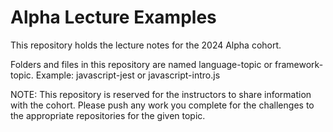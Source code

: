# Alpha Lecture Examples

This repository holds the lecture notes for the 2024 Alpha cohort.

Folders and files in this repository are named language-topic or framework-topic.
Example: javascript-jest or javascript-intro.js

NOTE: This repository is reserved for the instructors to share information with the cohort. Please push any work you complete for the challenges to the appropriate repositories for the given topic.
